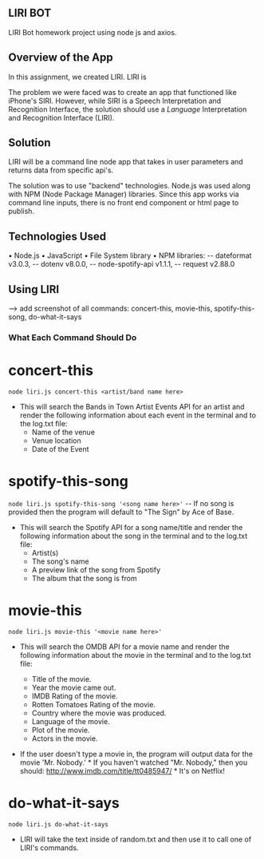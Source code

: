 ## LIRI BOT
LIRI Bot homework project using node js and axios.

## Overview of the App

In this assignment, we created LIRI. LIRI is 

The problem we were faced was to create an app that functioned like iPhone's SIRI. However, while SIRI is a Speech Interpretation and Recognition Interface, the solution should use a _Language_ Interpretation and Recognition Interface (LIRI). 

## Solution
LIRI will be a command line node app that takes in user parameters and returns data from specific api's. 

The solution was to use "backend" technologies. Node.js was used along with NPM (Node Package Manager) libraries. Since this app works via command line inputs, there is no front end component or html page to publish.

## Technologies Used

• Node.js
• JavaScript
• File System library
• NPM libraries:
  -- dateformat v3.0.3,
  -- dotenv v8.0.0,
  -- node-spotify-api v1.1.1,
  -- request v2.88.0

## Using LIRI

--> add screenshot of all commands: concert-this, movie-this, spotify-this-song, do-what-it-says

### What Each Command Should Do
# concert-this
`node liri.js concert-this <artist/band name here>`

  * This will search the Bands in Town Artist Events API for an artist and render the following information about each event in the terminal and to the log.txt file:
    * Name of the venue
    * Venue location
    * Date of the Event

# spotify-this-song
`node liri.js spotify-this-song '<song name here>'`
-- If no song is provided then the program will default to "The Sign" by Ace of Base.

  * This will search the Spotify API for a song name/title and render the following information about the song in the terminal and to the log.txt file:
    * Artist(s)
    * The song's name
    * A preview link of the song from Spotify
    * The album that the song is from

# movie-this
`node liri.js movie-this '<movie name here>'`

  * This will search the OMDB API for a movie name and render the following information about the movie in the terminal and to the log.txt file:
    * Title of the movie.
    * Year the movie came out.
    * IMDB Rating of the movie.
    * Rotten Tomatoes Rating of the movie.
    * Country where the movie was produced.
    * Language of the movie.
    * Plot of the movie.
    * Actors in the movie.

   * If the user doesn't type a movie in, the program will output data for the movie 'Mr. Nobody.'
    * If you haven't watched "Mr. Nobody," then you should: <http://www.imdb.com/title/tt0485947/>
    * It's on Netflix!

# do-what-it-says
`node liri.js do-what-it-says`

  * LIRI will take the text inside of random.txt and then use it to call one of LIRI's commands.

